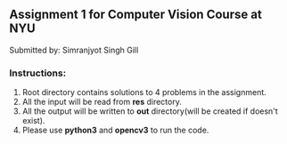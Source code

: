 ## Assignment 1 for Computer Vision Course at NYU
Submitted by:
Simranjyot Singh Gill

### Instructions:
1. Root directory contains solutions to 4 problems in the assignment.
2. All the input will be read from **res** directory.
3. All the output will be written to **out** directory(will be created if doesn't exist).
4. Please use **python3** and **opencv3** to run the code.
